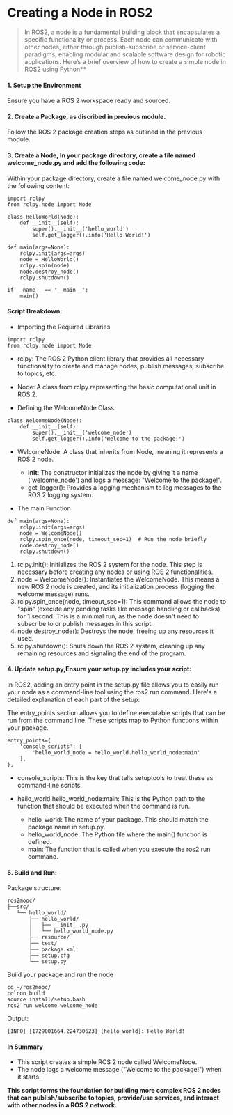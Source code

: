 
# Creating a Node in ROS2

> In ROS2, a node is a fundamental building block that encapsulates a specific functionality or process. Each node can communicate with other nodes, either through publish-subscribe or service-client paradigms, enabling modular and scalable software design for robotic applications. Here’s a brief overview of how to create a simple node in ROS2 using Python**




#### 1. Setup the Environment
Ensure you have a ROS 2 workspace ready and sourced.

#### 2. Create a Package, as discribed in previous module.
Follow the ROS 2 package creation steps as outlined in the previous module.


#### 3. Create a Node, In your package directory, create a file named welcome_node.py and add the following code:
Within your package directory, create a file named welcome_node.py with the following content:


```
import rclpy
from rclpy.node import Node

class HelloWorld(Node):
    def __init__(self):
        super().__init__('hello_world')
        self.get_logger().info('Hello World!')

def main(args=None):
    rclpy.init(args=args)
    node = HelloWorld()
    rclpy.spin(node)
    node.destroy_node()
    rclpy.shutdown()

if __name__ == '__main__':
    main()
```

#### Script Breakdown:

-  Importing the Required Libraries

```
import rclpy
from rclpy.node import Node
```
- rclpy: The ROS 2 Python client library that provides all necessary functionality to create and manage nodes, publish messages, subscribe to topics, etc.
- Node: A class from rclpy representing the basic computational unit in ROS 2. 

-  Defining the WelcomeNode Class

```
class WelcomeNode(Node):
    def __init__(self):
        super().__init__('welcome_node')
        self.get_logger().info('Welcome to the package!')
```

- WelcomeNode: A class that inherits from Node, meaning it represents a ROS 2 node.
    - __init__: The constructor initializes the node by giving it a name ('welcome_node') and logs a message: "Welcome to the package!".
    - get_logger(): Provides a logging mechanism to log messages to the ROS 2 logging system.

- The main Function

```
def main(args=None):
    rclpy.init(args=args)
    node = WelcomeNode()
    rclpy.spin_once(node, timeout_sec=1)  # Run the node briefly
    node.destroy_node()
    rclpy.shutdown()
```
1. rclpy.init(): Initializes the ROS 2 system for the node. This step is necessary before creating any nodes or using ROS 2 functionalities.
2. node = WelcomeNode(): Instantiates the WelcomeNode. This means a new ROS 2 node is created, and its initialization process (logging the welcome message) runs.
3. rclpy.spin_once(node, timeout_sec=1): This command allows the node to "spin" (execute any pending tasks like message handling or callbacks) for 1 second. This is a minimal run, as the node doesn't need to subscribe to or publish messages in this script.
4. node.destroy_node(): Destroys the node, freeing up any resources it used.
5. rclpy.shutdown(): Shuts down the ROS 2 system, cleaning up any remaining resources and signaling the end of the program.


#### 4. Update setup.py,Ensure your setup.py includes your script:

In ROS2, adding an entry point in the setup.py file allows you to easily run your node as a command-line tool using the ros2 run command. Here's a detailed explanation of each part of the setup:

The entry_points section allows you to define executable scripts that can be run from the command line. These scripts map to Python functions within your package.

```
entry_points={
    'console_scripts': [
        'hello_world_node = hello_world.hello_world_node:main'
    ],
},
```

- console_scripts: This is the key that tells setuptools to treat these as command-line scripts.

- hello_world.hello_world_node:main: This is the Python path to the function that should be executed when the command is run.

    - hello_world: The name of your package. This should match the package name in setup.py.
    - hello_world_node: The Python file where the main() function is defined.
    - main: The function that is called when you execute the ros2 run command.


#### 5. Build and Run:

Package structure:

```
ros2mooc/
├──src/
   └── hello_world/
       ├── hello_world/
       │   ├── __init__.py
       │   └── hello_world_node.py
       ├── resource/
       ├── test/
       ├── package.xml
       ├── setup.cfg
       └── setup.py
```

Build your package and run the node
```
cd ~/ros2mooc/
colcon build
source install/setup.bash
ros2 run welcome welcome_node
```
Output:
```
[INFO] [1729001664.224730623] [hello_world]: Hello World!
```


#### In Summary 
- This script creates a simple ROS 2 node called WelcomeNode.
- The node logs a welcome message ("Welcome to the package!") when it starts.


**This script forms the foundation for building more complex ROS 2 nodes that can publish/subscribe to topics, provide/use services, and interact with other nodes in a ROS 2 network.**
